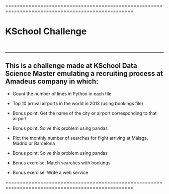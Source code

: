 ==================================================================================================

# KSchool Challenge
<br>
<hr>

## This is a challenge made at KSchool Data Science Master emulating a recruiting process at Amadeus company in which:

- Count the number of lines in Python in each file

- Top 10 arrival airports in the world in 2013 (using bookings file)

- Bonus point: Get the name of the city or airport corresponding to that airport

- Bonus point: Solve this problem using pandas

- Plot the monthly number of searches for flight arriving at Málaga, Madrid or Barcelona

- Bonus point: Solve this problem using pandas

- Bonus exercise: Match searches with bookings

- Bonus exercise: Write a web service

==================================================================================================
